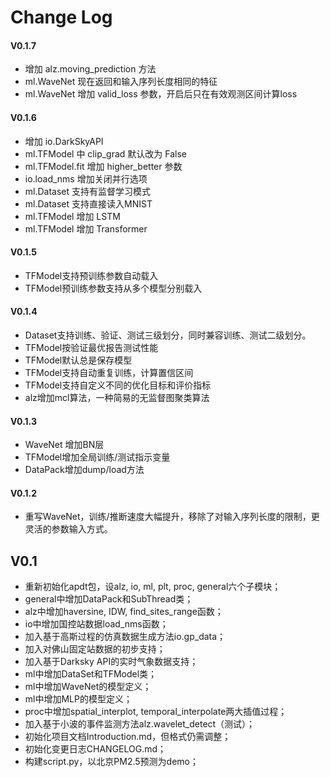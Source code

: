 # Change Log

#### V0.1.7
- 增加 alz.moving_prediction 方法
- ml.WaveNet 现在返回和输入序列长度相同的特征
- ml.WaveNet 增加 valid_loss 参数，开启后只在有效观测区间计算loss

#### V0.1.6
- 增加 io.DarkSkyAPI
- ml.TFModel 中 clip_grad 默认改为 False
- ml.TFModel.fit 增加 higher_better 参数
- io.load_nms 增加关闭并行选项
- ml.Dataset 支持有监督学习模式
- ml.Dataset 支持直接读入MNIST
- ml.TFModel 增加 LSTM
- ml.TFModel 增加 Transformer

#### V0.1.5
- TFModel支持预训练参数自动载入
- TFModel预训练参数支持从多个模型分别载入

#### V0.1.4
- Dataset支持训练、验证、测试三级划分，同时兼容训练、测试二级划分。
- TFModel按验证最优报告测试性能
- TFModel默认总是保存模型
- TFModel支持自动重复训练，计算置信区间
- TFModel支持自定义不同的优化目标和评价指标
- alz增加mcl算法，一种简易的无监督图聚类算法

#### V0.1.3
- WaveNet 增加BN层
- TFModel增加全局训练/测试指示变量
- DataPack增加dump/load方法

#### V0.1.2
- 重写WaveNet，训练/推断速度大幅提升，移除了对输入序列长度的限制，更灵活的参数输入方式。

## V0.1

- 重新初始化apdt包，设alz, io, ml, plt, proc, general六个子模块；
- general中增加DataPack和SubThread类；
- alz中增加haversine, IDW, find_sites_range函数；
- io中增加国控站数据load_nms函数；
- 加入基于高斯过程的仿真数据生成方法io.gp_data；
- 加入对佛山固定站数据的初步支持；
- 加入基于Darksky API的实时气象数据支持；
- ml中增加DataSet和TFModel类；
- ml中增加WaveNet的模型定义；
- ml中增加MLP的模型定义；
- proc中增加spatial_interplot, temporal_interpolate两大插值过程；
- 加入基于小波的事件监测方法alz.wavelet_detect（测试）；
- 初始化项目文档Introduction.md，但格式仍需调整；
- 初始化变更日志CHANGELOG.md；
- 构建script.py，以北京PM2.5预测为demo；
